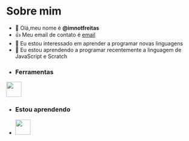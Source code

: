 # Sobre mim
- 👋 Olá,meu nome é **@imnotfreitas**
- :+1: Meu email de contato é [email](freitas.escola13@gmail.com)
- 👀 Eu estou interessado em aprender a programar  novas linguagens
- 🌱 Eu estou aprendendo a programar recentemente a linguagem de JavaScript e Scratch
- ### Ferramentas

<img src="https://cdn.jsdelivr.net/gh/devicons/devicon/icons/git/git-original.svg" width="40" height="40"/>


- ### Estou aprendendo 
-  <img src="https://cdn.jsdelivr.net/gh/devicons/devicon/icons/java/java-original.svg" width="40" height="40" />
          
<!---
imnotfreitas/imnotfreitas is a ✨ special ✨ repository because its `README.md` (this file) appears on your GitHub profile.
You can click the Preview link to take a look at your changes.
--->
